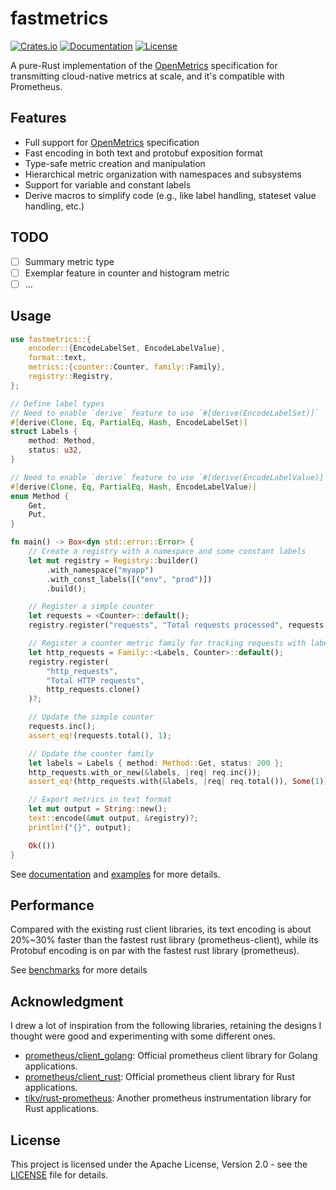 # fastmetrics

[![Crates.io](https://img.shields.io/crates/v/fastmetrics.svg)](https://crates.io/crates/fastmetrics)
[![Documentation](https://docs.rs/fastmetrics/badge.svg)](https://docs.rs/fastmetrics)
[![License](https://img.shields.io/badge/license-Apache--2.0-blue.svg)](LICENSE)

A pure-Rust implementation of the [OpenMetrics] specification for transmitting cloud-native metrics at scale,
and it's compatible with Prometheus.

[OpenMetrics]: https://github.com/prometheus/OpenMetrics/blob/main/specification/OpenMetrics.md

## Features

- Full support for [OpenMetrics] specification
- Fast encoding in both text and protobuf exposition format
- Type-safe metric creation and manipulation
- Hierarchical metric organization with namespaces and subsystems
- Support for variable and constant labels
- Derive macros to simplify code (e.g., like label handling, stateset value handling, etc.)

## TODO

- [ ] Summary metric type
- [ ] Exemplar feature in counter and histogram metric
- [ ] ...

## Usage

```rust
use fastmetrics::{
    encoder::{EncodeLabelSet, EncodeLabelValue},
    format::text,
    metrics::{counter::Counter, family::Family},
    registry::Registry,
};

// Define label types
// Need to enable `derive` feature to use `#[derive(EncodeLabelSet)]`
#[derive(Clone, Eq, PartialEq, Hash, EncodeLabelSet)]
struct Labels {
    method: Method,
    status: u32,
}

// Need to enable `derive` feature to use `#[derive(EncodeLabelValue)]`
#[derive(Clone, Eq, PartialEq, Hash, EncodeLabelValue)]
enum Method {
    Get,
    Put,
}

fn main() -> Box<dyn std::error::Error> {
    // Create a registry with a namespace and some constant labels
    let mut registry = Registry::builder()
        .with_namespace("myapp")
        .with_const_labels([("env", "prod")])
        .build();

    // Register a simple counter
    let requests = <Counter>::default();
    registry.register("requests", "Total requests processed", requests.clone())?;

    // Register a counter metric family for tracking requests with labels
    let http_requests = Family::<Labels, Counter>::default();
    registry.register(
        "http_requests",
        "Total HTTP requests",
        http_requests.clone()
    )?;

    // Update the simple counter
    requests.inc();
    assert_eq!(requests.total(), 1);

    // Update the counter family
    let labels = Labels { method: Method::Get, status: 200 };
    http_requests.with_or_new(&labels, |req| req.inc());
    assert_eq!(http_requests.with(&labels, |req| req.total()), Some(1));

    // Export metrics in text format
    let mut output = String::new();
    text::encode(&mut output, &registry)?;
    println!("{}", output);

    Ok(())
}
```

See [documentation](https://docs.rs/fastmetrics) and [examples](./examples) for more details.

## Performance

Compared with the existing rust client libraries, its text encoding is about 20%~30% faster than the fastest rust library (prometheus-client),
while its Protobuf encoding is on par with the fastest rust library (prometheus).

See [benchmarks](./benchmarks/README.md) for more details

## Acknowledgment

I drew a lot of inspiration from the following libraries, retaining the designs I thought were good and experimenting with some different ones.

- [prometheus/client_golang](https://github.com/prometheus/client_golang): Official prometheus client library for Golang applications.
- [prometheus/client_rust](https://github.com/prometheus/client_rust): Official prometheus client library for Rust applications.
- [tikv/rust-prometheus](https://github.com/tikv/rust-prometheus): Another prometheus instrumentation library for Rust applications.

## License

This project is licensed under the Apache License, Version 2.0 - see the [LICENSE](LICENSE) file for details.
